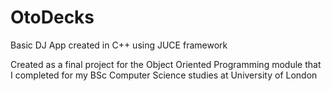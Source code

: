 # OtoDecks
Basic DJ App created in C++ using JUCE framework


Created as a final project for the Object Oriented Programming module that I completed for my BSc Computer Science studies at University of London
